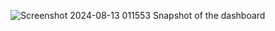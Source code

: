 ![Screenshot 2024-08-13 011553](https://github.com/user-attachments/assets/75f15811-bee6-4851-8579-822add23da00)
Snapshot of the dashboard
